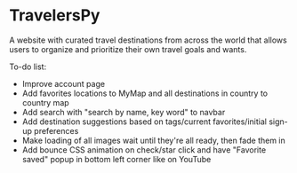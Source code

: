 # TravelersPy

A website with curated travel destinations from across the world that allows users to organize and prioritize their own travel goals and wants.

To-do list:
- Improve account page
- Add favorites locations to MyMap and all destinations in country to country map
- Add search with "search by name, key word" to navbar
- Add destination suggestions based on tags/current favorites/initial sign-up preferences
- Make loading of all images wait until they're all ready, then fade them in
- Add bounce CSS animation on check/star click and have "Favorite saved" popup in bottom left corner like on YouTube
